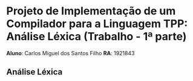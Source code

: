 # Projeto de Implementação de um Compilador para a Linguagem TPP: Análise Léxica (Trabalho - 1ª parte)

**Aluno**: Carlos Miguel dos Santos Filho **RA**: 1921843

## Análise Léxica
